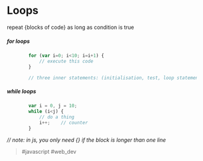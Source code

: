 # Loops
repeat {blocks of code} as long as condition is true

##### for loops

```jsx
        for (var i=0; i<10; i=i+1) {
            // execute this code
        }

        // three inner statements: (initialisation, test, loop statement)
```

##### while loops
```jsx
        var i = 0, j = 10;
        while (i<j) {
            // do a thing
            i++;    // counter
        }
```
_// note: in js, you only need {} if the block is longer than one line_

> #javascript #web_dev 